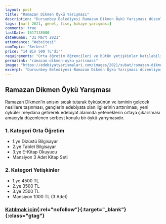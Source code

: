 ```yaml
---
layout: post
title: "Ramazan Dikmen Öykü Yarışması"
description: "Dursunbey Belediyesi Ramazan Dikmen Öykü Yarışması düzenliyor."
tags: [mart 2021, genel, lise, hikaye yarışması]
comments: true
lastDate: 1617138000 
dateHuman: "31 Mart 2021"
attendance: "Websitesi"
comTopic: "Serbest"
price: "14 Bin 500 TL'dir"
requirements: "Orta öğretim öğrencileri ve bütün yetişkinler katılabilir"
permalink: "ramazan-dikmen-oyku-yarismasi"
image: "https://edebiyatyarismalari.com/images/2021/subat/ramazan-dikmen-öykü-yarismasi.jpg"
excerpt: "Dursunbey Belediyesi Ramazan Dikmen Öykü Yarışması düzenliyor."
---
```


## Ramazan Dikmen Öykü Yarışması
Ramazan Dikmen’in anısını sıcak tutarak öyküsünün ve isminin gelecek nesillere taşınması, gençlerin edebiyata olan ilgilerinin arttırılması, yeni öyküler meydana getirerek edebiyat alanında yeteneklerin ortaya çıkarılması amacıyla düzenlenen serbest konulu bir öykü yarışmasıdır.

### 1. Kategori Orta Öğretim
- 1.ye Dizüstü Bilgisayar
- 2.ye Tablet Bilgisayar
- 3.ye E-Kitap Okuyucu
- Mansiyon 3 Adet Kitap Seti

### 2. Kategori Yetişkinler
- 1.ye 4500 TL
- 2.ye 3500 TL
- 3.ye 2500 TL
- Mansiyon 1000 TL (3 Adet)

### [Katılmak için](http://yarisma.dursunbey.bel.tr/?ref=edebiyatyarismalari.com){:rel="nofollow"}{:target="_blank"}{:class="gtag"}